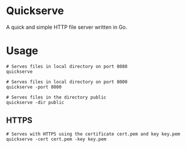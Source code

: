 # Quickserve

A quick and simple HTTP file server written in Go.

# Usage

```shell
# Serves files in local directory on port 8080
quickserve

# Serves files in local directory on port 8000
quickserve -port 8000

# Serves files in the directory public
quickserve -dir public
```

## HTTPS

```shell
# Serves with HTTPS using the certificate cert.pem and key key.pem
quickserve -cert cert.pem -key key.pem
```